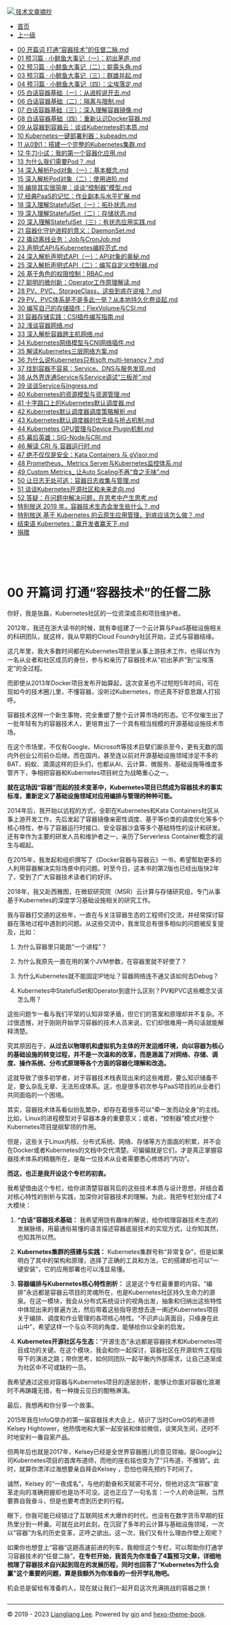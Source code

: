 <!DOCTYPE html>

<html xmlns="http://www.w3.org/1999/xhtml">
<head>
<head>
<meta content="text/html; charset=utf-8" http-equiv="Content-Type"/>
<meta content="width=device-width, initial-scale=1, maximum-scale=1.0, user-scalable=no" name="viewport"/>
<meta content="zh-cn" http-equiv="content-language"/>
<meta content="00 开篇词 打通“容器技术”的任督二脉" name="description"/>
<link href="/static/favicon.png" rel="icon"/>
<title>00 开篇词 打通“容器技术”的任督二脉 </title>
<link href="/static/index.css" rel="stylesheet"/>
<link href="/static/highlight.min.css" rel="stylesheet"/>
<script src="/static/highlight.min.js"></script>
<meta content="Hexo 4.2.0" name="generator"/>

</head>
<body>
<div class="book-container">
<div class="book-sidebar">
<div class="book-brand">
<a href="/">
<img src="/static/favicon.png"/>
<span>技术文章摘抄</span>
</a>
</div>
<div class="book-menu uncollapsible">
<ul class="uncollapsible">
<li><a class="current-tab" href="/">首页</a></li>
<li><a href="../">上一级</a></li>
</ul>
<ul class="uncollapsible">
<li>
<a class="menu-item" href="/%e4%b8%93%e6%a0%8f/%e6%b7%b1%e5%85%a5%e5%89%96%e6%9e%90Kubernetes/00%20%e5%bc%80%e7%af%87%e8%af%8d%20%e6%89%93%e9%80%9a%e2%80%9c%e5%ae%b9%e5%99%a8%e6%8a%80%e6%9c%af%e2%80%9d%e7%9a%84%e4%bb%bb%e7%9d%a3%e4%ba%8c%e8%84%89.md" id="00 开篇词 打通“容器技术”的任督二脉.md">00 开篇词 打通“容器技术”的任督二脉.md</a>
</li>
<li>
<a class="menu-item" href="/%e4%b8%93%e6%a0%8f/%e6%b7%b1%e5%85%a5%e5%89%96%e6%9e%90Kubernetes/01%20%e9%a2%84%e4%b9%a0%e7%af%87%20%c2%b7%20%e5%b0%8f%e9%b2%b8%e9%b1%bc%e5%a4%a7%e4%ba%8b%e8%ae%b0%ef%bc%88%e4%b8%80%ef%bc%89%ef%bc%9a%e5%88%9d%e5%87%ba%e8%8c%85%e5%ba%90.md" id="01 预习篇 · 小鲸鱼大事记（一）：初出茅庐.md">01 预习篇 · 小鲸鱼大事记（一）：初出茅庐.md</a>
</li>
<li>
<a class="menu-item" href="/%e4%b8%93%e6%a0%8f/%e6%b7%b1%e5%85%a5%e5%89%96%e6%9e%90Kubernetes/02%20%e9%a2%84%e4%b9%a0%e7%af%87%20%c2%b7%20%e5%b0%8f%e9%b2%b8%e9%b1%bc%e5%a4%a7%e4%ba%8b%e8%ae%b0%ef%bc%88%e4%ba%8c%ef%bc%89%ef%bc%9a%e5%b4%ad%e9%9c%b2%e5%a4%b4%e8%a7%92.md" id="02 预习篇 · 小鲸鱼大事记（二）：崭露头角.md">02 预习篇 · 小鲸鱼大事记（二）：崭露头角.md</a>
</li>
<li>
<a class="menu-item" href="/%e4%b8%93%e6%a0%8f/%e6%b7%b1%e5%85%a5%e5%89%96%e6%9e%90Kubernetes/03%20%e9%a2%84%e4%b9%a0%e7%af%87%20%c2%b7%20%e5%b0%8f%e9%b2%b8%e9%b1%bc%e5%a4%a7%e4%ba%8b%e8%ae%b0%ef%bc%88%e4%b8%89%ef%bc%89%ef%bc%9a%e7%be%a4%e9%9b%84%e5%b9%b6%e8%b5%b7.md" id="03 预习篇 · 小鲸鱼大事记（三）：群雄并起.md">03 预习篇 · 小鲸鱼大事记（三）：群雄并起.md</a>
</li>
<li>
<a class="menu-item" href="/%e4%b8%93%e6%a0%8f/%e6%b7%b1%e5%85%a5%e5%89%96%e6%9e%90Kubernetes/04%20%e9%a2%84%e4%b9%a0%e7%af%87%20%c2%b7%20%e5%b0%8f%e9%b2%b8%e9%b1%bc%e5%a4%a7%e4%ba%8b%e8%ae%b0%ef%bc%88%e5%9b%9b%ef%bc%89%ef%bc%9a%e5%b0%98%e5%9f%83%e8%90%bd%e5%ae%9a.md" id="04 预习篇 · 小鲸鱼大事记（四）：尘埃落定.md">04 预习篇 · 小鲸鱼大事记（四）：尘埃落定.md</a>
</li>
<li>
<a class="menu-item" href="/%e4%b8%93%e6%a0%8f/%e6%b7%b1%e5%85%a5%e5%89%96%e6%9e%90Kubernetes/05%20%e7%99%bd%e8%af%9d%e5%ae%b9%e5%99%a8%e5%9f%ba%e7%a1%80%ef%bc%88%e4%b8%80%ef%bc%89%ef%bc%9a%e4%bb%8e%e8%bf%9b%e7%a8%8b%e8%af%b4%e5%bc%80%e5%8e%bb.md" id="05 白话容器基础（一）：从进程说开去.md">05 白话容器基础（一）：从进程说开去.md</a>
</li>
<li>
<a class="menu-item" href="/%e4%b8%93%e6%a0%8f/%e6%b7%b1%e5%85%a5%e5%89%96%e6%9e%90Kubernetes/06%20%e7%99%bd%e8%af%9d%e5%ae%b9%e5%99%a8%e5%9f%ba%e7%a1%80%ef%bc%88%e4%ba%8c%ef%bc%89%ef%bc%9a%e9%9a%94%e7%a6%bb%e4%b8%8e%e9%99%90%e5%88%b6.md" id="06 白话容器基础（二）：隔离与限制.md">06 白话容器基础（二）：隔离与限制.md</a>
</li>
<li>
<a class="menu-item" href="/%e4%b8%93%e6%a0%8f/%e6%b7%b1%e5%85%a5%e5%89%96%e6%9e%90Kubernetes/07%20%e7%99%bd%e8%af%9d%e5%ae%b9%e5%99%a8%e5%9f%ba%e7%a1%80%ef%bc%88%e4%b8%89%ef%bc%89%ef%bc%9a%e6%b7%b1%e5%85%a5%e7%90%86%e8%a7%a3%e5%ae%b9%e5%99%a8%e9%95%9c%e5%83%8f.md" id="07 白话容器基础（三）：深入理解容器镜像.md">07 白话容器基础（三）：深入理解容器镜像.md</a>
</li>
<li>
<a class="menu-item" href="/%e4%b8%93%e6%a0%8f/%e6%b7%b1%e5%85%a5%e5%89%96%e6%9e%90Kubernetes/08%20%e7%99%bd%e8%af%9d%e5%ae%b9%e5%99%a8%e5%9f%ba%e7%a1%80%ef%bc%88%e5%9b%9b%ef%bc%89%ef%bc%9a%e9%87%8d%e6%96%b0%e8%ae%a4%e8%af%86Docker%e5%ae%b9%e5%99%a8.md" id="08 白话容器基础（四）：重新认识Docker容器.md">08 白话容器基础（四）：重新认识Docker容器.md</a>
</li>
<li>
<a class="menu-item" href="/%e4%b8%93%e6%a0%8f/%e6%b7%b1%e5%85%a5%e5%89%96%e6%9e%90Kubernetes/09%20%e4%bb%8e%e5%ae%b9%e5%99%a8%e5%88%b0%e5%ae%b9%e5%99%a8%e4%ba%91%ef%bc%9a%e8%b0%88%e8%b0%88Kubernetes%e7%9a%84%e6%9c%ac%e8%b4%a8.md" id="09 从容器到容器云：谈谈Kubernetes的本质.md">09 从容器到容器云：谈谈Kubernetes的本质.md</a>
</li>
<li>
<a class="menu-item" href="/%e4%b8%93%e6%a0%8f/%e6%b7%b1%e5%85%a5%e5%89%96%e6%9e%90Kubernetes/10%20Kubernetes%e4%b8%80%e9%94%ae%e9%83%a8%e7%bd%b2%e5%88%a9%e5%99%a8%ef%bc%9akubeadm.md" id="10 Kubernetes一键部署利器：kubeadm.md">10 Kubernetes一键部署利器：kubeadm.md</a>
</li>
<li>
<a class="menu-item" href="/%e4%b8%93%e6%a0%8f/%e6%b7%b1%e5%85%a5%e5%89%96%e6%9e%90Kubernetes/11%20%e4%bb%8e0%e5%88%b01%ef%bc%9a%e6%90%ad%e5%bb%ba%e4%b8%80%e4%b8%aa%e5%ae%8c%e6%95%b4%e7%9a%84Kubernetes%e9%9b%86%e7%be%a4.md" id="11 从0到1：搭建一个完整的Kubernetes集群.md">11 从0到1：搭建一个完整的Kubernetes集群.md</a>
</li>
<li>
<a class="menu-item" href="/%e4%b8%93%e6%a0%8f/%e6%b7%b1%e5%85%a5%e5%89%96%e6%9e%90Kubernetes/12%20%e7%89%9b%e5%88%80%e5%b0%8f%e8%af%95%ef%bc%9a%e6%88%91%e7%9a%84%e7%ac%ac%e4%b8%80%e4%b8%aa%e5%ae%b9%e5%99%a8%e5%8c%96%e5%ba%94%e7%94%a8.md" id="12 牛刀小试：我的第一个容器化应用.md">12 牛刀小试：我的第一个容器化应用.md</a>
</li>
<li>
<a class="menu-item" href="/%e4%b8%93%e6%a0%8f/%e6%b7%b1%e5%85%a5%e5%89%96%e6%9e%90Kubernetes/13%20%e4%b8%ba%e4%bb%80%e4%b9%88%e6%88%91%e4%bb%ac%e9%9c%80%e8%a6%81Pod%ef%bc%9f.md" id="13 为什么我们需要Pod？.md">13 为什么我们需要Pod？.md</a>
</li>
<li>
<a class="menu-item" href="/%e4%b8%93%e6%a0%8f/%e6%b7%b1%e5%85%a5%e5%89%96%e6%9e%90Kubernetes/14%20%e6%b7%b1%e5%85%a5%e8%a7%a3%e6%9e%90Pod%e5%af%b9%e8%b1%a1%ef%bc%88%e4%b8%80%ef%bc%89%ef%bc%9a%e5%9f%ba%e6%9c%ac%e6%a6%82%e5%bf%b5.md" id="14 深入解析Pod对象（一）：基本概念.md">14 深入解析Pod对象（一）：基本概念.md</a>
</li>
<li>
<a class="menu-item" href="/%e4%b8%93%e6%a0%8f/%e6%b7%b1%e5%85%a5%e5%89%96%e6%9e%90Kubernetes/15%20%e6%b7%b1%e5%85%a5%e8%a7%a3%e6%9e%90Pod%e5%af%b9%e8%b1%a1%ef%bc%88%e4%ba%8c%ef%bc%89%ef%bc%9a%e4%bd%bf%e7%94%a8%e8%bf%9b%e9%98%b6.md" id="15 深入解析Pod对象（二）：使用进阶.md">15 深入解析Pod对象（二）：使用进阶.md</a>
</li>
<li>
<a class="menu-item" href="/%e4%b8%93%e6%a0%8f/%e6%b7%b1%e5%85%a5%e5%89%96%e6%9e%90Kubernetes/16%20%e7%bc%96%e6%8e%92%e5%85%b6%e5%ae%9e%e5%be%88%e7%ae%80%e5%8d%95%ef%bc%9a%e8%b0%88%e8%b0%88%e2%80%9c%e6%8e%a7%e5%88%b6%e5%99%a8%e2%80%9d%e6%a8%a1%e5%9e%8b.md" id="16 编排其实很简单：谈谈“控制器”模型.md">16 编排其实很简单：谈谈“控制器”模型.md</a>
</li>
<li>
<a class="menu-item" href="/%e4%b8%93%e6%a0%8f/%e6%b7%b1%e5%85%a5%e5%89%96%e6%9e%90Kubernetes/17%20%e7%bb%8f%e5%85%b8PaaS%e7%9a%84%e8%ae%b0%e5%bf%86%ef%bc%9a%e4%bd%9c%e4%b8%9a%e5%89%af%e6%9c%ac%e4%b8%8e%e6%b0%b4%e5%b9%b3%e6%89%a9%e5%b1%95.md" id="17 经典PaaS的记忆：作业副本与水平扩展.md">17 经典PaaS的记忆：作业副本与水平扩展.md</a>
</li>
<li>
<a class="menu-item" href="/%e4%b8%93%e6%a0%8f/%e6%b7%b1%e5%85%a5%e5%89%96%e6%9e%90Kubernetes/18%20%e6%b7%b1%e5%85%a5%e7%90%86%e8%a7%a3StatefulSet%ef%bc%88%e4%b8%80%ef%bc%89%ef%bc%9a%e6%8b%93%e6%89%91%e7%8a%b6%e6%80%81.md" id="18 深入理解StatefulSet（一）：拓扑状态.md">18 深入理解StatefulSet（一）：拓扑状态.md</a>
</li>
<li>
<a class="menu-item" href="/%e4%b8%93%e6%a0%8f/%e6%b7%b1%e5%85%a5%e5%89%96%e6%9e%90Kubernetes/19%20%e6%b7%b1%e5%85%a5%e7%90%86%e8%a7%a3StatefulSet%ef%bc%88%e4%ba%8c%ef%bc%89%ef%bc%9a%e5%ad%98%e5%82%a8%e7%8a%b6%e6%80%81.md" id="19 深入理解StatefulSet（二）：存储状态.md">19 深入理解StatefulSet（二）：存储状态.md</a>
</li>
<li>
<a class="menu-item" href="/%e4%b8%93%e6%a0%8f/%e6%b7%b1%e5%85%a5%e5%89%96%e6%9e%90Kubernetes/20%20%e6%b7%b1%e5%85%a5%e7%90%86%e8%a7%a3StatefulSet%ef%bc%88%e4%b8%89%ef%bc%89%ef%bc%9a%e6%9c%89%e7%8a%b6%e6%80%81%e5%ba%94%e7%94%a8%e5%ae%9e%e8%b7%b5.md" id="20 深入理解StatefulSet（三）：有状态应用实践.md">20 深入理解StatefulSet（三）：有状态应用实践.md</a>
</li>
<li>
<a class="menu-item" href="/%e4%b8%93%e6%a0%8f/%e6%b7%b1%e5%85%a5%e5%89%96%e6%9e%90Kubernetes/21%20%e5%ae%b9%e5%99%a8%e5%8c%96%e5%ae%88%e6%8a%a4%e8%bf%9b%e7%a8%8b%e7%9a%84%e6%84%8f%e4%b9%89%ef%bc%9aDaemonSet.md" id="21 容器化守护进程的意义：DaemonSet.md">21 容器化守护进程的意义：DaemonSet.md</a>
</li>
<li>
<a class="menu-item" href="/%e4%b8%93%e6%a0%8f/%e6%b7%b1%e5%85%a5%e5%89%96%e6%9e%90Kubernetes/22%20%e6%92%ac%e5%8a%a8%e7%a6%bb%e7%ba%bf%e4%b8%9a%e5%8a%a1%ef%bc%9aJob%e4%b8%8eCronJob.md" id="22 撬动离线业务：Job与CronJob.md">22 撬动离线业务：Job与CronJob.md</a>
</li>
<li>
<a class="menu-item" href="/%e4%b8%93%e6%a0%8f/%e6%b7%b1%e5%85%a5%e5%89%96%e6%9e%90Kubernetes/23%20%e5%a3%b0%e6%98%8e%e5%bc%8fAPI%e4%b8%8eKubernetes%e7%bc%96%e7%a8%8b%e8%8c%83%e5%bc%8f.md" id="23 声明式API与Kubernetes编程范式.md">23 声明式API与Kubernetes编程范式.md</a>
</li>
<li>
<a class="menu-item" href="/%e4%b8%93%e6%a0%8f/%e6%b7%b1%e5%85%a5%e5%89%96%e6%9e%90Kubernetes/24%20%e6%b7%b1%e5%85%a5%e8%a7%a3%e6%9e%90%e5%a3%b0%e6%98%8e%e5%bc%8fAPI%ef%bc%88%e4%b8%80%ef%bc%89%ef%bc%9aAPI%e5%af%b9%e8%b1%a1%e7%9a%84%e5%a5%a5%e7%a7%98.md" id="24 深入解析声明式API（一）：API对象的奥秘.md">24 深入解析声明式API（一）：API对象的奥秘.md</a>
</li>
<li>
<a class="menu-item" href="/%e4%b8%93%e6%a0%8f/%e6%b7%b1%e5%85%a5%e5%89%96%e6%9e%90Kubernetes/25%20%e6%b7%b1%e5%85%a5%e8%a7%a3%e6%9e%90%e5%a3%b0%e6%98%8e%e5%bc%8fAPI%ef%bc%88%e4%ba%8c%ef%bc%89%ef%bc%9a%e7%bc%96%e5%86%99%e8%87%aa%e5%ae%9a%e4%b9%89%e6%8e%a7%e5%88%b6%e5%99%a8.md" id="25 深入解析声明式API（二）：编写自定义控制器.md">25 深入解析声明式API（二）：编写自定义控制器.md</a>
</li>
<li>
<a class="menu-item" href="/%e4%b8%93%e6%a0%8f/%e6%b7%b1%e5%85%a5%e5%89%96%e6%9e%90Kubernetes/26%20%e5%9f%ba%e4%ba%8e%e8%a7%92%e8%89%b2%e7%9a%84%e6%9d%83%e9%99%90%e6%8e%a7%e5%88%b6%ef%bc%9aRBAC.md" id="26 基于角色的权限控制：RBAC.md">26 基于角色的权限控制：RBAC.md</a>
</li>
<li>
<a class="menu-item" href="/%e4%b8%93%e6%a0%8f/%e6%b7%b1%e5%85%a5%e5%89%96%e6%9e%90Kubernetes/27%20%e8%81%aa%e6%98%8e%e7%9a%84%e5%be%ae%e5%88%9b%e6%96%b0%ef%bc%9aOperator%e5%b7%a5%e4%bd%9c%e5%8e%9f%e7%90%86%e8%a7%a3%e8%af%bb.md" id="27 聪明的微创新：Operator工作原理解读.md">27 聪明的微创新：Operator工作原理解读.md</a>
</li>
<li>
<a class="menu-item" href="/%e4%b8%93%e6%a0%8f/%e6%b7%b1%e5%85%a5%e5%89%96%e6%9e%90Kubernetes/28%20PV%e3%80%81PVC%e3%80%81StorageClass%ef%bc%8c%e8%bf%99%e4%ba%9b%e5%88%b0%e5%ba%95%e5%9c%a8%e8%af%b4%e5%95%a5%ef%bc%9f.md" id="28 PV、PVC、StorageClass，这些到底在说啥？.md">28 PV、PVC、StorageClass，这些到底在说啥？.md</a>
</li>
<li>
<a class="menu-item" href="/%e4%b8%93%e6%a0%8f/%e6%b7%b1%e5%85%a5%e5%89%96%e6%9e%90Kubernetes/29%20PV%e3%80%81PVC%e4%bd%93%e7%b3%bb%e6%98%af%e4%b8%8d%e6%98%af%e5%a4%9a%e6%ad%a4%e4%b8%80%e4%b8%be%ef%bc%9f%e4%bb%8e%e6%9c%ac%e5%9c%b0%e6%8c%81%e4%b9%85%e5%8c%96%e5%8d%b7%e8%b0%88%e8%b5%b7.md" id="29 PV、PVC体系是不是多此一举？从本地持久化卷谈起.md">29 PV、PVC体系是不是多此一举？从本地持久化卷谈起.md</a>
</li>
<li>
<a class="menu-item" href="/%e4%b8%93%e6%a0%8f/%e6%b7%b1%e5%85%a5%e5%89%96%e6%9e%90Kubernetes/30%20%e7%bc%96%e5%86%99%e8%87%aa%e5%b7%b1%e7%9a%84%e5%ad%98%e5%82%a8%e6%8f%92%e4%bb%b6%ef%bc%9aFlexVolume%e4%b8%8eCSI.md" id="30 编写自己的存储插件：FlexVolume与CSI.md">30 编写自己的存储插件：FlexVolume与CSI.md</a>
</li>
<li>
<a class="menu-item" href="/%e4%b8%93%e6%a0%8f/%e6%b7%b1%e5%85%a5%e5%89%96%e6%9e%90Kubernetes/31%20%e5%ae%b9%e5%99%a8%e5%ad%98%e5%82%a8%e5%ae%9e%e8%b7%b5%ef%bc%9aCSI%e6%8f%92%e4%bb%b6%e7%bc%96%e5%86%99%e6%8c%87%e5%8d%97.md" id="31 容器存储实践：CSI插件编写指南.md">31 容器存储实践：CSI插件编写指南.md</a>
</li>
<li>
<a class="menu-item" href="/%e4%b8%93%e6%a0%8f/%e6%b7%b1%e5%85%a5%e5%89%96%e6%9e%90Kubernetes/32%20%e6%b5%85%e8%b0%88%e5%ae%b9%e5%99%a8%e7%bd%91%e7%bb%9c.md" id="32 浅谈容器网络.md">32 浅谈容器网络.md</a>
</li>
<li>
<a class="menu-item" href="/%e4%b8%93%e6%a0%8f/%e6%b7%b1%e5%85%a5%e5%89%96%e6%9e%90Kubernetes/33%20%e6%b7%b1%e5%85%a5%e8%a7%a3%e6%9e%90%e5%ae%b9%e5%99%a8%e8%b7%a8%e4%b8%bb%e6%9c%ba%e7%bd%91%e7%bb%9c.md" id="33 深入解析容器跨主机网络.md">33 深入解析容器跨主机网络.md</a>
</li>
<li>
<a class="menu-item" href="/%e4%b8%93%e6%a0%8f/%e6%b7%b1%e5%85%a5%e5%89%96%e6%9e%90Kubernetes/34%20Kubernetes%e7%bd%91%e7%bb%9c%e6%a8%a1%e5%9e%8b%e4%b8%8eCNI%e7%bd%91%e7%bb%9c%e6%8f%92%e4%bb%b6.md" id="34 Kubernetes网络模型与CNI网络插件.md">34 Kubernetes网络模型与CNI网络插件.md</a>
</li>
<li>
<a class="menu-item" href="/%e4%b8%93%e6%a0%8f/%e6%b7%b1%e5%85%a5%e5%89%96%e6%9e%90Kubernetes/35%20%e8%a7%a3%e8%af%bbKubernetes%e4%b8%89%e5%b1%82%e7%bd%91%e7%bb%9c%e6%96%b9%e6%a1%88.md" id="35 解读Kubernetes三层网络方案.md">35 解读Kubernetes三层网络方案.md</a>
</li>
<li>
<a class="menu-item" href="/%e4%b8%93%e6%a0%8f/%e6%b7%b1%e5%85%a5%e5%89%96%e6%9e%90Kubernetes/36%20%e4%b8%ba%e4%bb%80%e4%b9%88%e8%af%b4Kubernetes%e5%8f%aa%e6%9c%89soft%20multi-tenancy%ef%bc%9f.md" id="36 为什么说Kubernetes只有soft multi-tenancy？.md">36 为什么说Kubernetes只有soft multi-tenancy？.md</a>
</li>
<li>
<a class="menu-item" href="/%e4%b8%93%e6%a0%8f/%e6%b7%b1%e5%85%a5%e5%89%96%e6%9e%90Kubernetes/37%20%e6%89%be%e5%88%b0%e5%ae%b9%e5%99%a8%e4%b8%8d%e5%ae%b9%e6%98%93%ef%bc%9aService%e3%80%81DNS%e4%b8%8e%e6%9c%8d%e5%8a%a1%e5%8f%91%e7%8e%b0.md" id="37 找到容器不容易：Service、DNS与服务发现.md">37 找到容器不容易：Service、DNS与服务发现.md</a>
</li>
<li>
<a class="menu-item" href="/%e4%b8%93%e6%a0%8f/%e6%b7%b1%e5%85%a5%e5%89%96%e6%9e%90Kubernetes/38%20%e4%bb%8e%e5%a4%96%e7%95%8c%e8%bf%9e%e9%80%9aService%e4%b8%8eService%e8%b0%83%e8%af%95%e2%80%9c%e4%b8%89%e6%9d%bf%e6%96%a7%e2%80%9d.md" id="38 从外界连通Service与Service调试“三板斧”.md">38 从外界连通Service与Service调试“三板斧”.md</a>
</li>
<li>
<a class="menu-item" href="/%e4%b8%93%e6%a0%8f/%e6%b7%b1%e5%85%a5%e5%89%96%e6%9e%90Kubernetes/39%20%e8%b0%88%e8%b0%88Service%e4%b8%8eIngress.md" id="39 谈谈Service与Ingress.md">39 谈谈Service与Ingress.md</a>
</li>
<li>
<a class="menu-item" href="/%e4%b8%93%e6%a0%8f/%e6%b7%b1%e5%85%a5%e5%89%96%e6%9e%90Kubernetes/40%20Kubernetes%e7%9a%84%e8%b5%84%e6%ba%90%e6%a8%a1%e5%9e%8b%e4%b8%8e%e8%b5%84%e6%ba%90%e7%ae%a1%e7%90%86.md" id="40 Kubernetes的资源模型与资源管理.md">40 Kubernetes的资源模型与资源管理.md</a>
</li>
<li>
<a class="menu-item" href="/%e4%b8%93%e6%a0%8f/%e6%b7%b1%e5%85%a5%e5%89%96%e6%9e%90Kubernetes/41%20%e5%8d%81%e5%ad%97%e8%b7%af%e5%8f%a3%e4%b8%8a%e7%9a%84Kubernetes%e9%bb%98%e8%ae%a4%e8%b0%83%e5%ba%a6%e5%99%a8.md" id="41 十字路口上的Kubernetes默认调度器.md">41 十字路口上的Kubernetes默认调度器.md</a>
</li>
<li>
<a class="menu-item" href="/%e4%b8%93%e6%a0%8f/%e6%b7%b1%e5%85%a5%e5%89%96%e6%9e%90Kubernetes/42%20Kubernetes%e9%bb%98%e8%ae%a4%e8%b0%83%e5%ba%a6%e5%99%a8%e8%b0%83%e5%ba%a6%e7%ad%96%e7%95%a5%e8%a7%a3%e6%9e%90.md" id="42 Kubernetes默认调度器调度策略解析.md">42 Kubernetes默认调度器调度策略解析.md</a>
</li>
<li>
<a class="menu-item" href="/%e4%b8%93%e6%a0%8f/%e6%b7%b1%e5%85%a5%e5%89%96%e6%9e%90Kubernetes/43%20Kubernetes%e9%bb%98%e8%ae%a4%e8%b0%83%e5%ba%a6%e5%99%a8%e7%9a%84%e4%bc%98%e5%85%88%e7%ba%a7%e4%b8%8e%e6%8a%a2%e5%8d%a0%e6%9c%ba%e5%88%b6.md" id="43 Kubernetes默认调度器的优先级与抢占机制.md">43 Kubernetes默认调度器的优先级与抢占机制.md</a>
</li>
<li>
<a class="menu-item" href="/%e4%b8%93%e6%a0%8f/%e6%b7%b1%e5%85%a5%e5%89%96%e6%9e%90Kubernetes/44%20Kubernetes%20GPU%e7%ae%a1%e7%90%86%e4%b8%8eDevice%20Plugin%e6%9c%ba%e5%88%b6.md" id="44 Kubernetes GPU管理与Device Plugin机制.md">44 Kubernetes GPU管理与Device Plugin机制.md</a>
</li>
<li>
<a class="menu-item" href="/%e4%b8%93%e6%a0%8f/%e6%b7%b1%e5%85%a5%e5%89%96%e6%9e%90Kubernetes/45%20%e5%b9%95%e5%90%8e%e8%8b%b1%e9%9b%84%ef%bc%9aSIG-Node%e4%b8%8eCRI.md" id="45 幕后英雄：SIG-Node与CRI.md">45 幕后英雄：SIG-Node与CRI.md</a>
</li>
<li>
<a class="menu-item" href="/%e4%b8%93%e6%a0%8f/%e6%b7%b1%e5%85%a5%e5%89%96%e6%9e%90Kubernetes/46%20%e8%a7%a3%e8%af%bb%20CRI%20%e4%b8%8e%20%e5%ae%b9%e5%99%a8%e8%bf%90%e8%a1%8c%e6%97%b6.md" id="46 解读 CRI 与 容器运行时.md">46 解读 CRI 与 容器运行时.md</a>
</li>
<li>
<a class="menu-item" href="/%e4%b8%93%e6%a0%8f/%e6%b7%b1%e5%85%a5%e5%89%96%e6%9e%90Kubernetes/47%20%e7%bb%9d%e4%b8%8d%e4%bb%85%e4%bb%85%e6%98%af%e5%ae%89%e5%85%a8%ef%bc%9aKata%20Containers%20%e4%b8%8e%20gVisor.md" id="47 绝不仅仅是安全：Kata Containers 与 gVisor.md">47 绝不仅仅是安全：Kata Containers 与 gVisor.md</a>
</li>
<li>
<a class="menu-item" href="/%e4%b8%93%e6%a0%8f/%e6%b7%b1%e5%85%a5%e5%89%96%e6%9e%90Kubernetes/48%20Prometheus%e3%80%81Metrics%20Server%e4%b8%8eKubernetes%e7%9b%91%e6%8e%a7%e4%bd%93%e7%b3%bb.md" id="48 Prometheus、Metrics Server与Kubernetes监控体系.md">48 Prometheus、Metrics Server与Kubernetes监控体系.md</a>
</li>
<li>
<a class="menu-item" href="/%e4%b8%93%e6%a0%8f/%e6%b7%b1%e5%85%a5%e5%89%96%e6%9e%90Kubernetes/49%20Custom%20Metrics_%20%e8%ae%a9Auto%20Scaling%e4%b8%8d%e5%86%8d%e2%80%9c%e9%a3%9f%e4%b9%8b%e6%97%a0%e5%91%b3%e2%80%9d.md" id="49 Custom Metrics_ 让Auto Scaling不再“食之无味”.md">49 Custom Metrics_ 让Auto Scaling不再“食之无味”.md</a>
</li>
<li>
<a class="menu-item" href="/%e4%b8%93%e6%a0%8f/%e6%b7%b1%e5%85%a5%e5%89%96%e6%9e%90Kubernetes/50%20%e8%ae%a9%e6%97%a5%e5%bf%97%e6%97%a0%e5%a4%84%e5%8f%af%e9%80%83%ef%bc%9a%e5%ae%b9%e5%99%a8%e6%97%a5%e5%bf%97%e6%94%b6%e9%9b%86%e4%b8%8e%e7%ae%a1%e7%90%86.md" id="50 让日志无处可逃：容器日志收集与管理.md">50 让日志无处可逃：容器日志收集与管理.md</a>
</li>
<li>
<a class="menu-item" href="/%e4%b8%93%e6%a0%8f/%e6%b7%b1%e5%85%a5%e5%89%96%e6%9e%90Kubernetes/51%20%e8%b0%88%e8%b0%88Kubernetes%e5%bc%80%e6%ba%90%e7%a4%be%e5%8c%ba%e5%92%8c%e6%9c%aa%e6%9d%a5%e8%b5%b0%e5%90%91.md" id="51 谈谈Kubernetes开源社区和未来走向.md">51 谈谈Kubernetes开源社区和未来走向.md</a>
</li>
<li>
<a class="menu-item" href="/%e4%b8%93%e6%a0%8f/%e6%b7%b1%e5%85%a5%e5%89%96%e6%9e%90Kubernetes/52%20%e7%ad%94%e7%96%91%ef%bc%9a%e5%9c%a8%e9%97%ae%e9%a2%98%e4%b8%ad%e8%a7%a3%e5%86%b3%e9%97%ae%e9%a2%98%ef%bc%8c%e5%9c%a8%e6%80%9d%e8%80%83%e4%b8%ad%e4%ba%a7%e7%94%9f%e6%80%9d%e8%80%83.md" id="52 答疑：在问题中解决问题，在思考中产生思考.md">52 答疑：在问题中解决问题，在思考中产生思考.md</a>
</li>
<li>
<a class="menu-item" href="/%e4%b8%93%e6%a0%8f/%e6%b7%b1%e5%85%a5%e5%89%96%e6%9e%90Kubernetes/%e7%89%b9%e5%88%ab%e6%94%be%e9%80%81%202019%20%e5%b9%b4%ef%bc%8c%e5%ae%b9%e5%99%a8%e6%8a%80%e6%9c%af%e7%94%9f%e6%80%81%e4%bc%9a%e5%8f%91%e7%94%9f%e4%ba%9b%e4%bb%80%e4%b9%88%ef%bc%9f.md" id="特别放送 2019 年，容器技术生态会发生些什么？.md">特别放送 2019 年，容器技术生态会发生些什么？.md</a>
</li>
<li>
<a class="menu-item" href="/%e4%b8%93%e6%a0%8f/%e6%b7%b1%e5%85%a5%e5%89%96%e6%9e%90Kubernetes/%e7%89%b9%e5%88%ab%e6%94%be%e9%80%81%20%e5%9f%ba%e4%ba%8e%20Kubernetes%20%e7%9a%84%e4%ba%91%e5%8e%9f%e7%94%9f%e5%ba%94%e7%94%a8%e7%ae%a1%e7%90%86%ef%bc%8c%e5%88%b0%e5%ba%95%e5%ba%94%e8%af%a5%e6%80%8e%e4%b9%88%e5%81%9a%ef%bc%9f.md" id="特别放送 基于 Kubernetes 的云原生应用管理，到底应该怎么做？.md">特别放送 基于 Kubernetes 的云原生应用管理，到底应该怎么做？.md</a>
</li>
<li>
<a class="menu-item" href="/%e4%b8%93%e6%a0%8f/%e6%b7%b1%e5%85%a5%e5%89%96%e6%9e%90Kubernetes/%e7%bb%93%e6%9d%9f%e8%af%ad%20Kubernetes%ef%bc%9a%e8%b5%a2%e5%bc%80%e5%8f%91%e8%80%85%e8%b5%a2%e5%a4%a9%e4%b8%8b.md" id="结束语 Kubernetes：赢开发者赢天下.md">结束语 Kubernetes：赢开发者赢天下.md</a>
</li>
<li><a href="/assets/捐赠.md">捐赠</a></li>
</ul>
</div>
</div>
<div class="sidebar-toggle" onclick="sidebar_toggle()" onmouseleave="remove_inner()" onmouseover="add_inner()">
<div class="sidebar-toggle-inner"></div>
</div>
<div class="off-canvas-content">
<div class="columns">
<div class="column col-12 col-lg-12">
<div class="book-navbar">
<header class="navbar">
<section class="navbar-section">
<a onclick="open_sidebar()">
<i class="icon icon-menu"></i>
</a>
</section>
</header>
</div>
<div class="book-content" style="max-width: 960px; margin: 0 auto;
    overflow-x: auto;
    overflow-y: hidden;">
<div class="book-post">

<p align="center" id="tip"></p>
<h1 class="title" data-id="00 开篇词 打通“容器技术”的任督二脉" id="title">00 开篇词 打通“容器技术”的任督二脉</h1>
<div><p>你好，我是张磊，Kubernetes社区的一位资深成员和项目维护者。</p>
<p>2012年，我还在浙大读书的时候，就有幸组建了一个云计算与PaaS基础设施相关的科研团队，就这样，我从早期的Cloud Foundry社区开始，正式与容器结缘。</p>
<p>这几年里，我大多数时间都在Kubernetes项目里从事上游技术工作，也得以作为一名从业者和社区成员的身份，参与和亲历了容器技术从“初出茅庐”到“尘埃落定”的全过程。</p>
<p>而即使从2013年Docker项目发布开始算起，这次变革也不过短短5年时间，可在现如今的技术圈儿里，不懂容器，没听过Kubernetes，你还真不好意思跟人打招呼。</p>
<p>容器技术这样一个新生事物，完全重塑了整个云计算市场的形态。它不仅催生出了一批年轻有为的容器技术人，更培育出了一个具有相当规模的开源基础设施技术市场。</p>
<p>在这个市场里，不仅有Google、Microsoft等技术巨擘们厮杀至今，更有无数的国内外创业公司前仆后继。而在国内，甚至连以前对开源基础设施领域涉足不多的BAT、蚂蚁、滴滴这样的巨头们，也都从AI、云计算、微服务、基础设施等维度多管齐下，争相把容器和Kubernetes项目树立为战略重心之一。</p>
<p><strong>就在这场因“容器”而起的技术变革中，Kubernetes项目已然成为容器技术的事实标准，重新定义了基础设施领域对应用编排与管理的种种可能。</strong></p>
<p>2014年后，我开始以远程的方式，全职在Kubernetes和Kata Containers社区从事上游开发工作，先后发起了容器镜像亲密性调度、基于等价类的调度优化等多个核心特性，参与了容器运行时接口、安全容器沙盒等多个基础特性的设计和研发。还有幸作为主要的研发人员和维护者之一，亲历了Serverless Container概念的诞生与崛起。</p>
<p>在2015年，我发起和组织撰写了《Docker容器与容器云》一书，希望帮助更多的人利用容器解决实际场景中的问题。时至今日，这本书的第2版也已经出版快2年了，受到了广大容器技术读者们的好评。</p>
<p>2018年，我又赴西雅图，在微软研究院（MSR）云计算与存储研究组，专门从事基于Kubernetes的深度学习基础设施相关的研究工作。</p>
<p>我与容器打交道的这些年，一直在与关注容器生态的工程师们交流，并经常探讨容器在落地过程中遇到的问题。从这些交流中，我发现总有很多相似的问题被反复提及，比如：</p>
<ol>
<li><p>为什么容器里只能跑“一个进程”？</p></li>
<li><p>为什么我原先一直在用的某个JVM参数，在容器里就不好使了？</p></li>
<li><p>为什么Kubernetes就不能固定IP地址？容器网络连不通又该如何去Debug？</p></li>
<li><p>Kubernetes中StatefulSet和Operator到底什么区别？PV和PVC这些概念又该怎么用？</p></li>
</ol>
<p>这些问题乍一看与我们平常的认知非常矛盾，但它们的答案和原理却并不复杂。不过很遗憾，对于刚刚开始学习容器的技术人员来说，它们却很难用一两句话就能解释清楚。</p>
<p>究其原因在于，<strong>从过去以物理机和虚拟机为主体的开发运维环境，向以容器为核心的基础设施的转变过程，并不是一次温和的改革，而是涵盖了对网络、存储、调度、操作系统、分布式原理等各个方面的容器化理解和改造。</strong></p>
<p>这就导致了很多初学者，对于容器技术栈表现出来的这些难题，要么知识储备不足，要么杂乱无章、无法形成体系。这，也是很多初次参与PaaS项目的从业者们共同面临的一个困境。</p>
<p>其实，容器技术体系看似纷乱繁杂，却存在着很多可以“牵一发而动全身”的主线。比如，Linux的进程模型对于容器本身的重要意义；或者，“控制器”模式对整个Kubernetes项目提纲挈领的作用。</p>
<p>但是，这些关于Linux内核、分布式系统、网络、存储等方方面面的积累，并不会在Docker或者Kubernetes的文档中交代清楚。可偏偏就是它们，才是真正掌握容器技术体系的精髓所在，是每一位技术从业者需要悉心修炼的“内功”。</p>
<p><strong>而这，也正是我开设这个专栏的初衷。</strong></p>
<p>我希望借由这个专栏，给你讲清楚容器背后的这些技术本质与设计思想，并结合着对核心特性的剖析与实践，加深你对容器技术的理解。为此，我把专栏划分成了4大模块：</p>
<ol>
<li><p><strong>“白话”容器技术基础：</strong> 我希望用饶有趣味的解说，给你梳理容器技术生态的发展脉络，用最通俗易懂的语言描述容器底层技术的实现方式，让你知其然，也知其所以然。</p></li>
<li><p><strong>Kubernetes集群的搭建与实践：</strong> Kubernetes集群号称“非常复杂”，但是如果明白了其中的架构和原理，选择了正确的工具和方法，它的搭建却也可以“一键安装”，它的应用部署也可以浅显易懂。</p></li>
<li><p><strong>容器编排与Kubernetes核心特性剖析：</strong> 这是这个专栏最重要的内容。“编排”永远都是容器云项目的灵魂所在，也是Kubernetes社区持久生命力的源泉。在这一模块，我会从分布式系统设计的视角出发，抽象和归纳出这些特性中体现出来的普遍方法，然后带着这些指导思想去逐一阐述Kubernetes项目关于编排、调度和作业管理的各项核心特性。“不识庐山真面目，只缘身在此山中”，希望这样一个与众不同的角度，能够给你以全新的启发。</p></li>
<li><p><strong>Kubernetes开源社区与生态：</strong>“开源生态”永远都是容器技术和Kubernetes项目成功的关键。在这个模块，我会和你一起探讨，容器社区在开源软件工程指导下的演进之路；带你思考，如何同团队一起平衡内外部需求，让自己逐渐成为社区中不可或缺的一员。</p></li>
</ol>
<p>我希望通过这些对容器与Kubernetes项目的逐层剖析，能够让你面对容器化浪潮时不再踌躇无措，有一种拨云见日的酣畅淋漓。</p>
<p>最后，我想再和你分享一个故事。</p>
<p>2015年我在InfoQ举办的第一届容器技术大会上，结识了当时CoreOS的布道师Kelsey Hightower，他热情地和大家一起安装和体验微信，谈笑风生间，还时不时地安利一番自家产品。</p>
<p>但两年后也就是2017年，Kelsey已经是全世界容器圈儿的意见领袖，是Google公司Kubernetes项目的首席布道师，而他的座右铭也变为了“只布道，不推销”。此时，就算你漂洋过海想要亲自拜会Kelsey ，恐怕也得先预约下时间了。</p>
<p>诚然，Kelsey 的“一夜成名”，与他的勤奋和天赋密不可分，但他对这次“容器”变革走向的准确把握却也是功不可没。这也正应了一句名言：一个人的命运啊，当然要靠自我奋斗，但是也要考虑到历史的行程。</p>
<p>眼下，你我可能已经错过了互联网技术大爆炸的时代，也没有在数字货币早期的狂热里分到一杯羹。可就在此时此刻，在沉寂了多年的云计算与基础设施领域，一次以“容器”为名的历史变革，正呼之欲出。这一次，我们又有什么理由作壁上观呢？</p>
<p>如果你也想登上“容器”这趟高速前进的列车，我相信这个专栏，可以帮助你打通学习容器技术的“任督二脉”。<strong>在专栏开始，我首先为你准备了4篇预习文章，详细地梳理了容器技术自兴起到现在的发展历程，同时也回答了“Kubernetes为什么会赢”这个重要的问题，算是我额外为你准备的一份开学礼物吧。</strong></p>
<p>机会总是留给有准备的人，现在就让我们一起开启这次充满挑战的容器之旅！</p>
</div>
</div>
<div>
<div id="prePage" style="float: left">
</div>
<div id="nextPage" style="float: right">
</div>
</div>
</div>
</div>
</div>
<div class="copyright">
<hr/>
<p>© 2019 - 2023 <a href="/cdn-cgi/l/email-protection#650909095c5154545552250208040c094b060a08" target="_blank">Liangliang Lee</a>.
                    Powered by <a href="https://github.com/gin-gonic/gin" target="_blank">gin</a> and <a href="https://github.com/kaiiiz/hexo-theme-book" target="_blank">hexo-theme-book</a>.</p>
</div>
</div>
<a class="off-canvas-overlay" onclick="hide_canvas()"></a>
</div>
<script>(function(){function c(){var b=a.contentDocument||a.contentWindow.document;if(b){var d=b.createElement('script');d.innerHTML="window.__CF$cv$params={r:'8f0d672de8f907ae',t:'MTczNDAwMzI0My4wMDAwMDA='};var a=document.createElement('script');a.nonce='';a.src='/cdn-cgi/challenge-platform/scripts/jsd/main.js';document.getElementsByTagName('head')[0].appendChild(a);";b.getElementsByTagName('head')[0].appendChild(d)}}if(document.body){var a=document.createElement('iframe');a.height=1;a.width=1;a.style.position='absolute';a.style.top=0;a.style.left=0;a.style.border='none';a.style.visibility='hidden';document.body.appendChild(a);if('loading'!==document.readyState)c();else if(window.addEventListener)document.addEventListener('DOMContentLoaded',c);else{var e=document.onreadystatechange||function(){};document.onreadystatechange=function(b){e(b);'loading'!==document.readyState&&(document.onreadystatechange=e,c())}}}})();</script></body>

<script src="/static/index.js"></script>
</head></html>